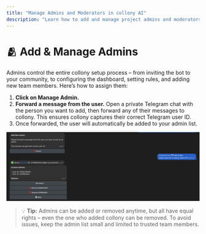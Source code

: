 ```yaml
---
title: "Manage Admins and Moderators in collony AI"
description: "Learn how to add and manage project admins and moderators in collony AI for your Telegram community."
---
```


# 🫂 Add & Manage Admins

Admins control the entire collony setup process – from inviting the bot to your community, to configuring the dashboard, setting rules, and adding new team members. Here’s how to assign them:

1. **Click on Manage Admin.**
2. **Forward a message from the user.** Open a private Telegram chat with the person you want to add, then forward any of their messages to collony. This ensures collony captures their correct Telegram user ID.
3. Once forwarded, the user will automatically be added to your admin list.

![Managing admins and moderators in collony AI](/public/Screenshot_2025-08-28_at_14.17.38.png)

> 💡 **Tip:** Admins can be added or removed anytime, but all have equal rights – even the one who added collony can be removed. To avoid issues, keep the admin list small and limited to trusted team members.